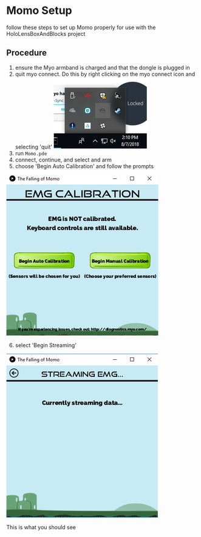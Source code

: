 # Momo Setup

follow these steps to set up Momo properly for use with the HoloLensBoxAndBlocks project

## Procedure

1. ensure the Myo armband is charged and that the dongle is plugged in
1. quit myo connect. Do this by right clicking on the myo connect icon and selecting 'quit' ![myo connect icon](https://github.com/hcilab/HoloLensBoxAndBlocks/blob/master/Images/MyoConnect.png)
1. run `Momo.pde`
1. connect, continue, and select and arm
1. choose 'Begin Auto Calibration' and follow the prompts 

![Momo auto calibration](https://github.com/hcilab/HoloLensBoxAndBlocks/blob/master/Images/MomoAutoCalibration.PNG)

6. select 'Begin Streaming'

![Momo streaming](https://github.com/hcilab/HoloLensBoxAndBlocks/blob/master/Images/MomoStreaming.PNG) 

This is what you should see